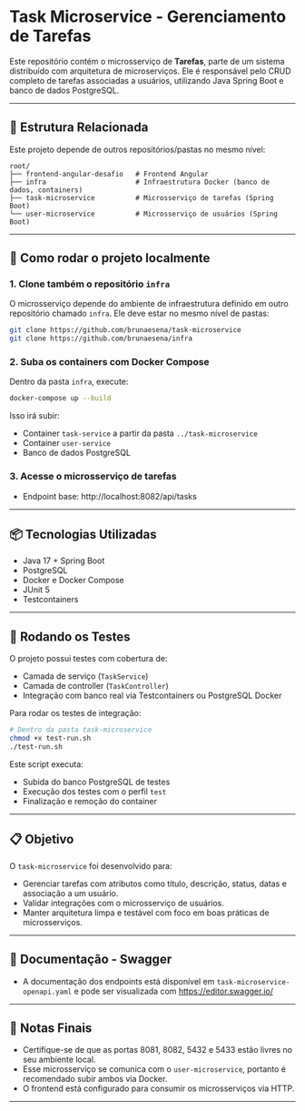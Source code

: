 # Task Microservice - Gerenciamento de Tarefas

Este repositório contém o microsserviço de **Tarefas**, parte de um sistema distribuído com arquitetura de microserviços. Ele é responsável pelo CRUD completo de tarefas associadas a usuários, utilizando Java Spring Boot e banco de dados PostgreSQL.

---

## 📁 Estrutura Relacionada

Este projeto depende de outros repositórios/pastas no mesmo nível:

```
root/
├── frontend-angular-desafio   # Frontend Angular
├── infra                      # Infraestrutura Docker (banco de dados, containers)
├── task-microservice          # Microsserviço de tarefas (Spring Boot)
└── user-microservice          # Microsserviço de usuários (Spring Boot)
```

---

## 🚀 Como rodar o projeto localmente

### 1. Clone também o repositório `infra`

O microsserviço depende do ambiente de infraestrutura definido em outro repositório chamado `infra`. Ele deve estar no mesmo nível de pastas:

```bash
git clone https://github.com/brunaesena/task-microservice
git clone https://github.com/brunaesena/infra
```

### 2. Suba os containers com Docker Compose

Dentro da pasta `infra`, execute:

```bash
docker-compose up --build
```

Isso irá subir:
- Container `task-service` a partir da pasta `../task-microservice`
- Container `user-service`
- Banco de dados PostgreSQL

### 3. Acesse o microsserviço de tarefas

- Endpoint base: http://localhost:8082/api/tasks

---

## 📦 Tecnologias Utilizadas

- Java 17 + Spring Boot
- PostgreSQL
- Docker e Docker Compose
- JUnit 5
- Testcontainers

---

## 🧪 Rodando os Testes

O projeto possui testes com cobertura de:

- Camada de serviço (`TaskService`)
- Camada de controller (`TaskController`)
- Integração com banco real via Testcontainers ou PostgreSQL Docker

Para rodar os testes de integração:

```bash
# Dentro da pasta task-microservice
chmod +x test-run.sh
./test-run.sh
```

Este script executa:
- Subida do banco PostgreSQL de testes
- Execução dos testes com o perfil `test`
- Finalização e remoção do container

---

## 📋 Objetivo

O `task-microservice` foi desenvolvido para:

- Gerenciar tarefas com atributos como título, descrição, status, datas e associação a um usuário.
- Validar integrações com o microsserviço de usuários.
- Manter arquitetura limpa e testável com foco em boas práticas de microsserviços.

---

## 📃 Documentação - Swagger

- A documentação dos endpoints está disponível em `task-microservice-openapi.yaml` e pode ser visualizada com https://editor.swagger.io/
  
---

## 📌 Notas Finais

- Certifique-se de que as portas 8081, 8082, 5432 e 5433 estão livres no seu ambiente local.
- Esse microsserviço se comunica com o `user-microservice`, portanto é recomendado subir ambos via Docker.
- O frontend está configurado para consumir os microsserviços via HTTP.
    
---
